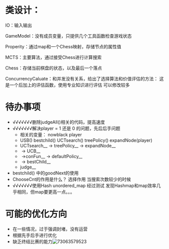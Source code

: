 # 类设计：

IO：输入输出

GameModel：没有成员变量，只提供几个工具函数检查游戏状态

Properity：通过map和一个Chess映射，存储节点的属性值

MCTS：主要算法，通过接受Chess进行计算搜索

Chess：存储当前棋盘的状态，以及最后一个落点

ConcurrencyCaluate：和并发没有关系，给出了选择算法和价值评估的方法： 这是一个后加上的评估函数，使用专业知识进行评估  可以修改较多

# 待办事项

- √√√√√√√删除judgeAll()相关的代码，提高速度  
- √√√√√√√解决player = 1 还是 0 的问题，先后后手问题  
  - 相关的变量： nowblack  player  
  - USB()  bestchild()  UCTsearch()  treePolicy()  expandNode(player)
  - UCTsearch__ -> treePolicy__ ->  expandNode__
  - ​                                       -> UCB__
  - ​                                        ->conFun__ -> defaultPolicy__
  - ​                    -> bestChild__
  - judge__
- bestchild() 中的goodNext的使用
- ChooseCnt的作用是什么？  选择作用   当搜索次数较少的时候
- √√√√√√√使用Hash  unordered_map  经过测试 发现Hashmap和map效率几乎相同，但map要更高一点。。。






# 可能的优化方向

- 在一些情况，过于强调封堵，没有运营
- 根据先手后手进行优化
- 缺乏终结比赛的能力![73063579523](C:\Users\asus\Desktop\gobang\gobang-2024\assets\1730635795239.png)
